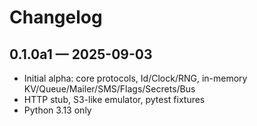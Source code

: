 # Changelog

## 0.1.0a1 — 2025-09-03
- Initial alpha: core protocols, Id/Clock/RNG, in-memory KV/Queue/Mailer/SMS/Flags/Secrets/Bus
- HTTP stub, S3-like emulator, pytest fixtures
- Python 3.13 only
